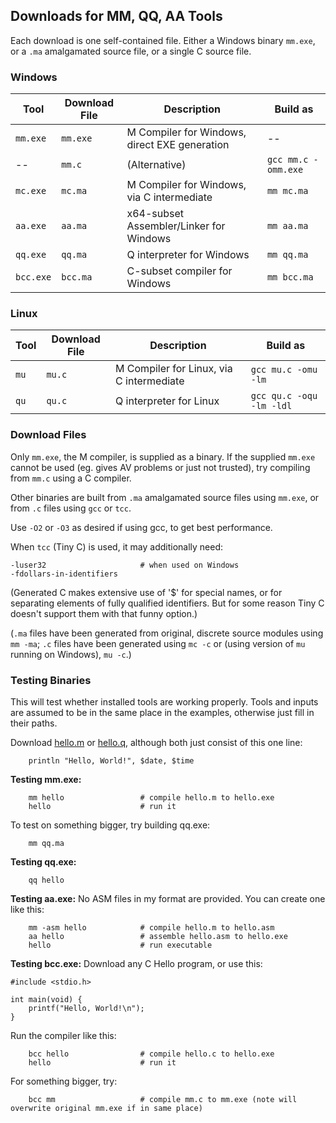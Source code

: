 ## Downloads for MM, QQ, AA Tools

Each download is one self-contained file. Either a Windows binary `mm.exe`, or a `.ma` amalgamated source file, or a single C source file.

### Windows

Tool | Download File | Description | Build as
--- | --- | --- | ---
`mm.exe`	|	`mm.exe`	|	M Compiler for Windows, direct EXE generation | --
-- |	`mm.c`	|	(Alternative) | `gcc mm.c -omm.exe`
`mc.exe`	|	`mc.ma`	|	M Compiler for Windows, via C intermediate | `mm mc.ma`
`aa.exe`	|	`aa.ma`	|	x64-subset Assembler/Linker for Windows | `mm aa.ma`
`qq.exe`	|	`qq.ma`	|	Q interpreter for Windows | `mm qq.ma`
`bcc.exe`	|	`bcc.ma`	|	C-subset compiler for Windows | `mm bcc.ma`

### Linux
Tool | Download File | Description | Build as
--- | --- | --- | ---
`mu`	|		`mu.c`	|	M Compiler for Linux, via C intermediate | `gcc mu.c -omu -lm`
`qu`	|		`qu.c`	|	Q interpreter for Linux | `gcc qu.c -oqu -lm -ldl`

### Download Files

Only `mm.exe`, the M compiler, is supplied as a binary. If the supplied `mm.exe` cannot be used (eg. gives AV problems or just not trusted), try
compiling from `mm.c` using a C compiler.

Other binaries are built from `.ma` amalgamated source files using `mm.exe`, or from `.c` files using `gcc` or `tcc`.

Use `-O2` or `-O3` as desired if using gcc, to get best performance.

When `tcc` (Tiny C) is used, it may additionally need:

    -luser32                     # when used on Windows
    -fdollars-in-identifiers

(Generated C makes extensive use of '$' for special names, or for separating elements of fully qualified identifiers. But for some reason Tiny C doesn't support them with that funny option.)

(`.ma` files have been generated from original, discrete source modules using `mm -ma`; `.c` files have been generated using `mc -c` or (using version of `mu` running on Windows), `mu -c`.)

### Testing Binaries

This will test whether installed tools are working properly. Tools and inputs are assumed to be in the same place in the examples, otherwise just fill in their paths.

Download [hello.m](hello.m) or [hello.q](hello.q), although both just consist of this one line:
````
    println "Hello, World!", $date, $time
````

**Testing mm.exe:**
````
    mm hello                 # compile hello.m to hello.exe
    hello                    # run it
````
To test on something bigger, try building qq.exe:
````
    mm qq.ma
````
**Testing qq.exe:**
````
    qq hello
````
**Testing aa.exe:**
No ASM files in my format are provided. You can create one like this:
````
    mm -asm hello            # compile hello.m to hello.asm
    aa hello                 # assemble hello.asm to hello.exe
    hello                    # run executable
````
**Testing bcc.exe:**
Download any C Hello program, or use this:
````
#include <stdio.h>

int main(void) {
    printf("Hello, World!\n");
}
````
Run the compiler like this:
````
    bcc hello                # compile hello.c to hello.exe
    hello                    # run it
````
For something bigger, try:
````
    bcc mm                   # compile mm.c to mm.exe (note will overwrite original mm.exe if in same place)
````
